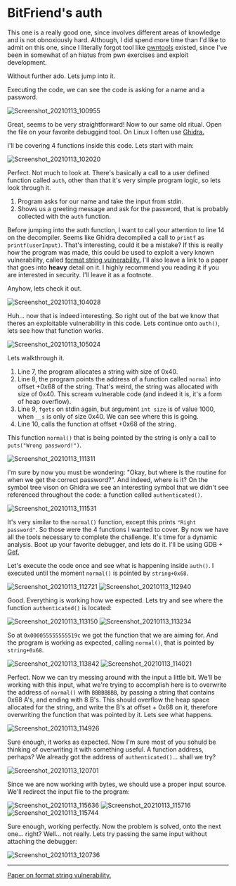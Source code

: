 # BitFriend's auth

This one is a really good one, since involves different areas of knowledge and is not obnoxiously hard. Although, I did spend more time than I'd like to admit on this one, since I literally forgot tool like [pwntools](https://github.com/Gallopsled/pwntools) existed, since I've been in somewhat of an hiatus from pwn exercises and exploit development.

Without further ado. Lets jump into it.

Executing the code, we can see the code is asking for a name and a password.

![Screenshot_20210113_100955](https://user-images.githubusercontent.com/28660375/104456518-8da0be80-5587-11eb-8a22-bac26de0987e.png)

Great, seems to be very straightforward! Now to our same old ritual. Open the file on your favorite debuggind tool. On Linux I often use [Ghidra.](https://ghidra-sre.org/)

I'll be covering 4 functions inside this code. Lets start with main:

![Screenshot_20210113_102020](https://user-images.githubusercontent.com/28660375/104457553-f76d9800-5588-11eb-8dee-20dfd4d4c354.png)

Perfect. Not much to look at. There's basically a call to a user defined function called `auth`, other than that it's very simple program logic, so lets look through it.

1. Program asks for our name and take the input from stdin.
1. Shows us a greeting message and ask for the password, that is probably collected with the `auth` function.

Before jumping into the auth function, I want to call your attention to line 14 on the decompiler. Seems like Ghidra decompiled a call to `printf` as `printf(userInput)`. That's interesting, could it be a mistake? If this is really how the program was made, this could be used to exploit a very known vulnerability, called [format string vulnerability.](https://www.securecoding.com/blog/format-string-vulnerability/) I'll also leave a link to a paper that goes into **heavy** detail on it. I highly recommend you reading it if you are interested in security. I'll leave it as a footnote.

Anyhow, lets check it out.

![Screenshot_20210113_104028](https://user-images.githubusercontent.com/28660375/104459665-ce023b80-558b-11eb-9cf0-929b08b77680.png)

Huh... now that is indeed interesting. So right out of the bat we know that theres an exploitable vulnerability in this code. Lets continue onto `auth()`, lets see how that function works.

![Screenshot_20210113_105024](https://user-images.githubusercontent.com/28660375/104460671-25ed7200-558d-11eb-96ad-2411590bfe73.png)

Lets walkthrough it.

1. Line 7, the program allocates a string with size of 0x40.
1. Line 8, the program points the address of a function called `normal` into offset +0x68 of the string. That's weird, the string was allocated with size of 0x40. This scream vulnerable code (and indeed it is, it's a form of heap overflow).
1. Line 9, `fgets` on stdin again, but argument `int size` is of value 1000, when `__s` is only of size 0x40. We can see where this is going.
1. Line 10, calls the function at offset +0x68 of the string.

This function `normal()` that is being pointed by the string is only a call to `puts("Wrong password!")`.

![Screenshot_20210113_111311](https://user-images.githubusercontent.com/28660375/104463283-571b7180-5590-11eb-8574-565bff8e0159.png)

I'm sure by now you must be wondering: "Okay, but where is the routine for when we get the correct password?". And indeed, where is it? On the symbol tree vison on Ghidra we see an interesting symbol that we didn't see referenced throughout the code: a function called `authenticated()`.

![Screenshot_20210113_111531](https://user-images.githubusercontent.com/28660375/104463559-afeb0a00-5590-11eb-86a9-f1f51e0115ab.png)

It's very similar to the `normal()` function, except this prints `"Right password"`. So those were the 4 functions I wanted to cover. By now we have all the tools necessary to complete the challenge. It's time for a dynamic analysis. Boot up your favorite debugger, and lets do it. I'll be using GDB + [Gef.](https://github.com/hugsy/gef)

Let's execute the code once and see what is happening inside `auth()`. I executed until the moment `normal()` is pointed by `string+0x68`.

![Screenshot_20210113_112721](https://user-images.githubusercontent.com/28660375/104464985-4ff56300-5592-11eb-8896-3acdd790bada.png)
![Screenshot_20210113_112940](https://user-images.githubusercontent.com/28660375/104465284-a4004780-5592-11eb-869f-134e0cc511f4.png)

Good. Everything is working how we expected. Lets try and see where the function `authenticated()` is located:

![Screenshot_20210113_113150](https://user-images.githubusercontent.com/28660375/104465575-f2154b00-5592-11eb-8afe-445e3d076aeb.png)
![Screenshot_20210113_113234](https://user-images.githubusercontent.com/28660375/104465674-0eb18300-5593-11eb-94dd-6920321868c9.png)

So at `0x000055555555519c` we got the function that we are aiming for. And the program is working as expected, calling `normal()`, that is pointed by `string+0x68`. 

![Screenshot_20210113_113842](https://user-images.githubusercontent.com/28660375/104466350-e6765400-5593-11eb-95e6-0087c63d6e78.png)
![Screenshot_20210113_114021](https://user-images.githubusercontent.com/28660375/104466562-22111e00-5594-11eb-8aa3-27e3197a1c4b.png)

Perfect. Now we can try messing around with the input a little bit. We'll be working with this input, what we're trying to accomplish here is to overwrite the address of `normal()` with `BBBBBBBB`, by passing a string that contains 0x68 A's, and ending with 8 B's. This should overflow the heap space allocated for the string, and write the B's at offset + 0x68 on it, therefore overwriting the function that was pointed by it. Lets see what happens.

![Screenshot_20210113_114926](https://user-images.githubusercontent.com/28660375/104467705-6650ee00-5595-11eb-8f40-92185af8ca73.png)

Sure enough, it works as expected. Now I'm sure most of you sohuld be thinking of overwriting it with something useful. A function address, perhaps? We already got the address of `authenticated()`... shall we try?

![Screenshot_20210113_120701](https://user-images.githubusercontent.com/28660375/104469951-dceeeb00-5597-11eb-9c39-41df5165ecb2.png)

Since we are now working with bytes, we should use a proper input source. We'll redirect the input file to the program:

![Screenshot_20210113_115636](https://user-images.githubusercontent.com/28660375/104468603-669db900-5596-11eb-9e20-050b1c96bb34.png)
![Screenshot_20210113_115716](https://user-images.githubusercontent.com/28660375/104468693-7e753d00-5596-11eb-9da9-2ec857650587.png)
![Screenshot_20210113_115744](https://user-images.githubusercontent.com/28660375/104468747-8df48600-5596-11eb-83aa-d271e52ccd41.png)

Sure enough, working perfectly. Now the problem is solved, onto the next one... right? Well... not really. Lets try passing the same input without attaching the debugger:

![Screenshot_20210113_120736](https://user-images.githubusercontent.com/28660375/104470028-f8f28c80-5597-11eb-9ce0-633b54125d12.png)

---

[Paper on format string vulnerability.](https://crypto.stanford.edu/cs155old/cs155-spring08/papers/formatstring-1.2.pdf)
